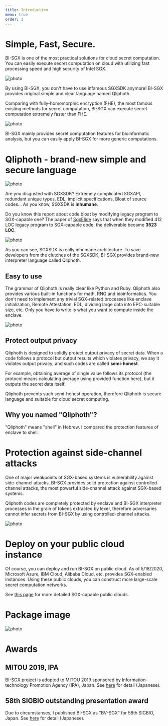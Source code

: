 ```yaml
---
title: Introduction
menu: true
order: 1
---
```


# Simple, Fast, Secure.
BI-SGX is one of the most practical solutions for cloud secret computation. You can easily execute secret computation on cloud with utilizing fast processing speed and high security of Intel SGX.

![photo](/assets/img/BISGX_overview.png)

By using BI-SGX, you don't have to use infamous SGXSDK anymore! BI-SGX provides original simple and clear language named Qliphoth.  

Comparing with fully-homomorphic encryption (FHE), the most famous existing methods for secret computation, BI-SGX can execute secret computation extremely faster than FHE.

![photo](/assets/img/compare.png)

BI-SGX mainly provides secret computation features for bioinformatic analysis, but you can easily apply BI-SGX for more generic computations.

# Qliphoth - brand-new simple and secure language
![photo](/assets/img/Qliphoth_logo.png)

Are you disgusted with SGXSDK? Extremely complicated SGXAPI, redundant unique types, EDL, implicit specifications, Bloat of source codes... As you know, SGXSDK is **inhumane**.  

Do you know this report about code bloat by modifying legacy program to SGX-capable one? The paper of [SgxElide](https://web.cse.ohio-state.edu/~lin.3021/file/CGO18.pdf) says that when they modified 412 LOC legacy program to SGX-capable code, the deliverable became **3523 LOC**.

![photo](/assets/img/codeBloat.png)

As you can see, SGXSDK is really inhumane architecture. To save developers from the clutches of the SGXSDK, BI-SGX provides brand-new interpreter language called Qliphoth.

## Easy to use
The grammar of Qliphoth is really clear like Python and Ruby. Qliphoth also provides various built-in functions for math, RNG and bioinformatics. You don't need to implement any trivial SGX-related processes like enclave initialization, Remote Attestation, EDL, dividing large data into EPC-suitable size, etc. Only you have to write is what you want to compute inside the enclave.

![photo](/assets/img/qli_ex.png)

## Protect output privacy
Qliphoth is designed to solidly protect output privacy of secret data. When a code follows a protocol but output results which violates privacy, we say it violates output privacy; and such codes are called **semi-honest**.   

For example, obtaining average of single value follows its protocol (the protocol means calculating average using provided function here), but it outputs the secret data itself.  

Qliphoth prevents such semi-honest operation, therefore Qliphoth is secure language and suitable for cloud secret computing.

## Why you named "Qliphoth"?
"Qliphoth" means "shell" in Hebrew. I compared the protection features of enclave to shell.

# Protection against side-channel attacks
One of major weakpoints of SGX-based systems is vulnerability against side-channel attacks. BI-SGX provides solid protection against controlled-channel attacks, the most powerful side-channel attack against SGX-based systems.

Qliphoth codes are completely protected by enclave and BI-SGX interpreter processes in the grain of tokens extracted by lexer, therefore adversaries cannot infer secrets from BI-SGX by using controlled-channel attacks.

![photo](/assets/img/CCA.png)

# Deploy on your public cloud instance
Of course, you can deploy and run BI-SGX on public cloud. As of 5/18/2020, Microsoft Azure, IBM Cloud, Alibaba Cloud, etc. provides SGX-enabled instances. Using these public clouds, you can construct more large-scale secret computation networks.  

See [this page](https://github.com/ayeks/SGX-hardware#cloud-vendors) for more detailed SGX-capable public clouds.

# Package image
![photo](/assets/img/bi-sgx_pkg.png)

# Awards
## MITOU 2019, IPA
BI-SGX project is adopted to MITOU 2019 sponsored by Information-technology Promotion Agency (IPA), Japan. See [here](https://www.ipa.go.jp/jinzai/mitou/2019/gaiyou_f-3.html) for detail (Japanese).

## 58th SIGBIO outstanding presentation award
Due to circumstanses, I published BI-SGX as "BV-SGX" for 58th SIGBIO, Japan. See [here](http://www.ipsj.or.jp/award/bio-award3.html) for detail (Japanese).
